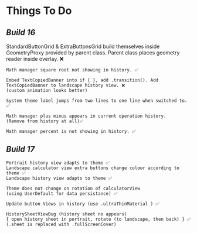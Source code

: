# Things To Do

## *Build 16*
   StandardButtonGrid & ExtraButtonsGrid build themselves inside GeometryProxy provided by parent class.
      Parent class places geometry reader inside overlay. ❌
   
    Math manager square root not showing in history. ✅
   
    Embed TextCopiedBanner into if { }, add .transition(). Add TextCopiedBanner to landscape history view. ❌
    (custom animation looks better)
      
    System theme label jumps from two lines to one line when switched to. ✅
   
    Math manager plus minus appears in current operation history. 
    (Remove from history at all)✅
    
    Math manager percent is not showing in history. ✅

## *Build 17*
    Portrait history view adapts to theme ✅
    Landscape calculator view extra buttons change colour according to theme ✅
    Landscape history view adapts to theme ✅ 
    
    Theme does not change on rotation of calculatorView
    (using UserDefault for data persistance) ✅
    
    Update button Views in history (use .ultraThinMaterial ) ✅
    
    HistorySheetViewBug (history sheet no appears) 
    { open history sheet in portrait, rotate (to landscape, then back) } ✅
    (.sheet is replaced with .fullScreenCover)
